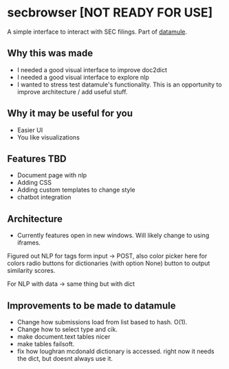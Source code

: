 # secbrowser [NOT READY FOR USE]

A simple interface to interact with SEC filings. Part of [datamule](https://github.com/john-friedman/datamule-python).

## Why this was made

- I needed a good visual interface to improve doc2dict
- I needed a good visual interface to explore nlp
- I wanted to stress test datamule's functionality. This is an opportunity to improve architecture / add useful stuff.

## Why it may be useful for you
- Easier UI
- You like visualizations

## Features TBD
- Document page with nlp
- Adding CSS
- Adding custom templates to change style
- chatbot integration

## Architecture
- Currently features open in new windows. Will likely change to using iframes.

Figured out NLP for tags
form input -> POST, also color picker here for colors
radio buttons for dictionaries (with option None)
button to output similarity scores.

For NLP with data
-> same thing but with dict


## Improvements to be made to datamule
- Change how submissions load from list based to hash. O(1).
- Change how to select type and cik.
- make document.text tables nicer
- make tables failsoft.
- fix how loughran mcdonald dictionary is accessed. right now it needs the dict, but doesnt always use it.